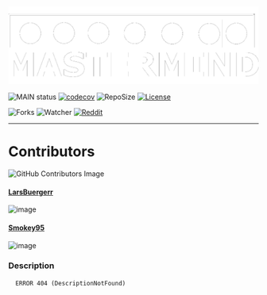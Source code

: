 ![bannerImage](src/main/resources/mastermind_git_header.png)

![MAIN status](https://github.com/LarsBuergerr/mastermind/actions/workflows/scala.yml/badge.svg)
[![codecov](https://codecov.io/gh/LarsBuergerr/mastermind/branch/develop/graph/badge.svg?token=PUIFJ9PH30)](https://codecov.io/gh/LarsBuergerr/mastermind/tree/develop)
![RepoSize](https://img.shields.io/github/repo-size/LarsBuergerr/mastermind)
[![License](https://img.shields.io/github/license/LarsBuergerr/mastermind?color=green)](https://cdn130.picsart.com/272563229032201.jpg?r1024x1024)

![Forks](https://img.shields.io/github/forks/LarsBuergerr/mastermind?color=green&style=social)
![Watcher](https://img.shields.io/github/watchers/LarsBuergerr/mastermind?style=social)
[![Reddit](https://img.shields.io/reddit/subreddit-subscribers/ich_iel?color=green&style=social)](https://www.reddit.com/r/ich_iel/comments/aje7qh/ich_iel/)

---
# Contributors

![GitHub Contributors Image](https://contrib.rocks/image?repo=LarsBuergerr/mastermind)

#### [LarsBuergerr](https://github.com/LarsBuergerr)
![image](https://github-readme-streak-stats.herokuapp.com/?user=LarsBuergerr)

#### [Smokey95](https://github.com/Smokey95)
![image](https://github-readme-streak-stats.herokuapp.com/?user=Smokey95)


### Description ###

      ERROR 404 (DescriptionNotFound)